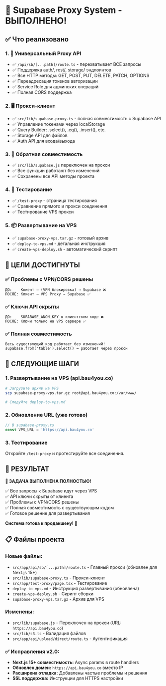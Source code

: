 # 🎯 Supabase Proxy System - ВЫПОЛНЕНО!

## ✅ Что реализовано

### 1. 🔄 Универсальный Proxy API
- ✅ `/api/sb/[...path]/route.ts` - перехватывает ВСЕ запросы
- ✅ Поддержка auth/, rest/, storage/ эндпоинтов
- ✅ Все HTTP методы: GET, POST, PUT, DELETE, PATCH, OPTIONS
- ✅ Переадресация токенов авторизации
- ✅ Service Role для админских операций
- ✅ Полная CORS поддержка

### 2. 🖥️ Прокси-клиент
- ✅ `src/lib/supabase-proxy.ts` - полная совместимость с Supabase API
- ✅ Управление токенами через localStorage
- ✅ Query Builder: .select(), .eq(), .insert(), etc.
- ✅ Storage API для файлов
- ✅ Auth API для входа/выхода

### 3. 🔧 Обратная совместимость
- ✅ `src/lib/supabase.js` переключен на прокси
- ✅ Все функции работают без изменений
- ✅ Сохранены все API методы проекта

### 4. 🧪 Тестирование
- ✅ `/test-proxy` - страница тестирования
- ✅ Сравнение прямого и прокси соединения
- ✅ Тестирование VPS прокси

### 5. 📦 Развертывание на VPS
- ✅ `supabase-proxy-vps.tar.gz` - готовый архив
- ✅ `deploy-to-vps.md` - детальная инструкция
- ✅ `create-vps-deploy.sh` - автоматический скрипт

## 🎯 ЦЕЛИ ДОСТИГНУТЫ

### ✅ Проблемы с VPN/CORS решены
```
ДО:    Клиент → (VPN блокировка) → Supabase ❌
ПОСЛЕ: Клиент → VPS Proxy → Supabase ✅
```

### ✅ Ключи API скрыты
```
ДО:    SUPABASE_ANON_KEY в клиентском коде ❌  
ПОСЛЕ: Ключи только на VPS сервере ✅
```

### ✅ Полная совместимость
```
Весь существующий код работает без изменений!
supabase.from('table').select() → работает через прокси
```

## 🚀 СЛЕДУЮЩИЕ ШАГИ

### 1. Развертывание на VPS (api.bau4you.co)
```bash
# Загрузите архив на VPS
scp supabase-proxy-vps.tar.gz root@api.bau4you.co:/var/www/

# Следуйте deploy-to-vps.md
```

### 2. Обновление URL (уже готово)
```typescript
// В supabase-proxy.ts
const VPS_URL = 'https://api.bau4you.co'
```

### 3. Тестирование
Откройте `/test-proxy` и протестируйте все соединения.

## 🎉 РЕЗУЛЬТАТ

**🎯 ЗАДАЧА ВЫПОЛНЕНА ПОЛНОСТЬЮ!**

✅ Все запросы к Supabase идут через VPS  
✅ API ключи скрыты от клиента  
✅ Проблемы с VPN/CORS решены  
✅ Полная совместимость с существующим кодом  
✅ Готовое решение для развертывания  

**Система готова к продакшену! 🚀**

## 📋 Файлы проекта

### Новые файлы:
- `src/app/api/sb/[...path]/route.ts` - Главный прокси (обновлен для Next.js 15+)
- `src/lib/supabase-proxy.ts` - Прокси-клиент  
- `src/app/test-proxy/page.tsx` - Тестирование
- `deploy-to-vps.md` - Инструкция развертывания (обновлена)
- `create-vps-deploy.sh` - Скрипт сборки
- `supabase-proxy-vps.tar.gz` - Архив для VPS

### Изменены:
- `src/lib/supabase.js` - Переключен на прокси (URL: `https://api.bau4you.co`)
- `src/lib/s3.ts` - Валидация файлов
- `src/app/api/upload/direct/route.ts` - Аутентификация

### ✅ Исправления v2.0:
- **Next.js 15+ совместимость:** Async params в route handlers
- **Обновлен домен:** `https://api.bau4you.co` вместо IP
- **Расширена отладка:** Добавлены частые проблемы и решения
- **SSL поддержка:** Инструкции для HTTPS настройки 